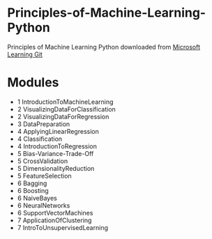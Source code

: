 # Principles-of-Machine-Learning-Python
Principles of Machine Learning Python
downloaded from [Microsoft Learning Git](https://github.com/MicrosoftLearning/Principles-of-Machine-Learning-Python)

# Modules
- 1  IntroductionToMachineLearning
- 2  VisualizingDataForClassification
- 2  VisualizingDataForRegression
- 3  DataPreparation
- 4  ApplyingLinearRegression
- 4  Classification
- 4  IntroductionToRegression
- 5  Bias-Variance-Trade-Off
- 5  CrossValidation
- 5  DimensionalityReduction
- 5  FeatureSelection
- 6  Bagging
- 6  Boosting
- 6  NaiveBayes
- 6  NeuralNetworks
- 6  SupportVectorMachines
- 7  ApplicationOfClustering
- 7  IntroToUnsupervisedLearning

